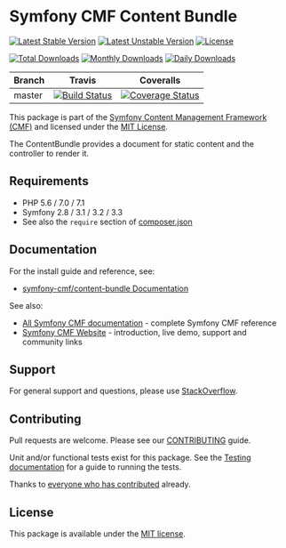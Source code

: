 # Symfony CMF Content Bundle

[![Latest Stable Version](https://poser.pugx.org/symfony-cmf/content-bundle/v/stable)](https://packagist.org/packages/symfony-cmf/content-bundle)
[![Latest Unstable Version](https://poser.pugx.org/symfony-cmf/content-bundle/v/unstable)](https://packagist.org/packages/symfony-cmf/content-bundle)
[![License](https://poser.pugx.org/symfony-cmf/content-bundle/license)](https://packagist.org/packages/symfony-cmf/content-bundle)

[![Total Downloads](https://poser.pugx.org/symfony-cmf/content-bundle/downloads)](https://packagist.org/packages/symfony-cmf/content-bundle)
[![Monthly Downloads](https://poser.pugx.org/symfony-cmf/content-bundle/d/monthly)](https://packagist.org/packages/symfony-cmf/content-bundle)
[![Daily Downloads](https://poser.pugx.org/symfony-cmf/content-bundle/d/daily)](https://packagist.org/packages/symfony-cmf/content-bundle)

Branch | Travis | Coveralls |
------ | ------ | --------- |
master | [![Build Status][travis_unstable_badge]][travis_unstable_link] | [![Coverage Status][coveralls_unstable_badge]][coveralls_unstable_link] |

This package is part of the [Symfony Content Management Framework (CMF)](http://cmf.symfony.com/) and licensed
under the [MIT License](LICENSE).

The ContentBundle provides a document for static content and the controller to render it.


## Requirements

* PHP 5.6 / 7.0 / 7.1
* Symfony 2.8 / 3.1 / 3.2 / 3.3
* See also the `require` section of [composer.json](composer.json)

## Documentation

For the install guide and reference, see:

* [symfony-cmf/content-bundle Documentation](http://symfony.com/doc/master/cmf/bundles/routing/index.html)

See also:

* [All Symfony CMF documentation](http://symfony.com/doc/master/cmf/index.html) - complete Symfony CMF reference
* [Symfony CMF Website](http://cmf.symfony.com/) - introduction, live demo, support and community links

## Support

For general support and questions, please use [StackOverflow](http://stackoverflow.com/questions/tagged/symfony-cmf).

## Contributing

Pull requests are welcome. Please see our
[CONTRIBUTING](https://github.com/symfony-cmf/symfony-cmf/blob/master/CONTRIBUTING.md)
guide.

Unit and/or functional tests exist for this package. See the
[Testing documentation](http://symfony.com/doc/master/cmf/components/testing.html)
for a guide to running the tests.

Thanks to
[everyone who has contributed](contributors) already.

## License

This package is available under the [MIT license](src/Resources/meta/LICENSE).

[travis_legacy_badge]: https://travis-ci.org/symfony-cmf/content-bundle.svg?branch=master
[travis_legacy_link]: https://travis-ci.org/symfony-cmf/content-bundle
[travis_stable_badge]: https://travis-ci.org/symfony-cmf/content-bundle.svg?branch=master
[travis_stable_link]: https://travis-ci.org/symfony-cmf/content-bundle
[travis_unstable_badge]: https://travis-ci.org/symfony-cmf/content-bundle.svg?branch=master
[travis_unstable_link]: https://travis-ci.org/symfony-cmf/content-bundle

[coveralls_legacy_badge]: https://coveralls.io/repos/github/symfony-cmf/content-bundle/badge.svg?branch=master
[coveralls_legacy_link]: https://coveralls.io/github/symfony-cmf/content-bundle?branch=master
[coveralls_stable_badge]: https://coveralls.io/repos/github/symfony-cmf/content-bundle/badge.svg?branch=master
[coveralls_stable_link]: https://coveralls.io/github/symfony-cmf/content-bundle?branch=master
[coveralls_unstable_badge]: https://coveralls.io/repos/github/symfony-cmf/content-bundle/badge.svg?branch=master
[coveralls_unstable_link]: https://coveralls.io/github/symfony-cmf/content-bundle?branch=master
